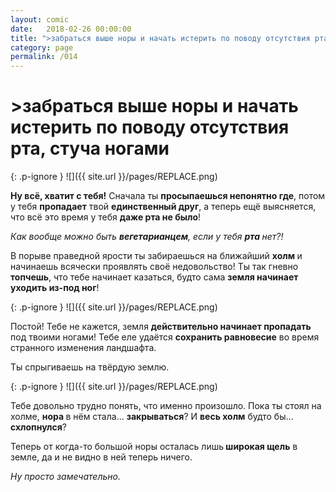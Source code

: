 ```yaml
---
layout: comic
date:   2018-02-26 00:00:00 
title: ">забраться выше норы и начать истерить по поводу отсутствия рта, стуча ногами"
category: page
permalink: /014
---
```

# >забраться выше норы и начать истерить по поводу отсутствия рта, стуча ногами

{: .p-ignore }
![]({{ site.url }}/pages/REPLACE.png)

<strong>Ну всё, хватит с тебя!</strong> Сначала ты <strong>просыпаешься непонятно где</strong>, потом у тебя <strong>пропадает</strong> твой <strong>единственный друг</strong>, а теперь ещё выясняется, что всё это время у тебя <strong>даже рта не было</strong>!

<em>Как вообще можно быть <strong>вегетарианцем</strong>, если у тебя <strong>рта </strong>нет?!</em>

В порыве праведной ярости ты забираешься на ближайший <strong>холм </strong>и начинаешь всячески проявлять своё недовольство! Ты так гневно<strong> топчешь</strong>, что тебе начинает казаться, будто сама <strong>земля начинает уходить из-под ног</strong>! 

{: .p-ignore }
![]({{ site.url }}/pages/REPLACE.png)

Постой! Тебе не кажется, земля <strong>действительно начинает пропадать</strong> под твоими ногами! Тебе еле удаётся <strong>сохранить равновесие</strong> во время странного изменения ландшафта.

Ты спрыгиваешь на твёрдую землю.

{: .p-ignore }
![]({{ site.url }}/pages/REPLACE.png)

Тебе довольно трудно понять, что именно произошло. Пока ты стоял на холме, <strong>нора </strong>в нём стала... <strong>закрываться</strong>? И <strong>весь холм</strong> будто бы… <strong>схлопнулся</strong>?

Теперь от когда-то большой норы осталась лишь<strong> широкая щель</strong> в земле, да и не видно в ней теперь ничего.

<em>Ну просто замечательно.</em>

